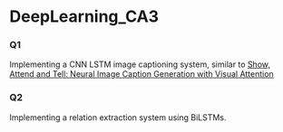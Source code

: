 # DeepLearning_CA3


### Q1
Implementing a CNN LSTM image captioning system, similar to [Show, Attend and Tell: Neural Image Caption Generation with Visual Attention
](https://arxiv.org/pdf/1502.03044.pdf)


### Q2
Implementing a relation extraction system using BiLSTMs. 
